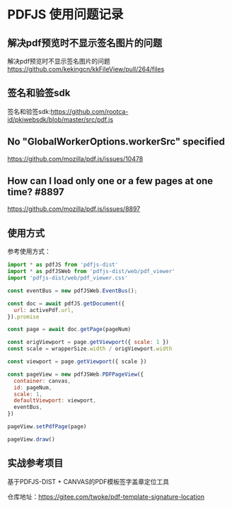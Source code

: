 # PDFJS 使用问题记录

## 解决pdf预览时不显示签名图片的问题

解决pdf预览时不显示签名图片的问题
<https://github.com/kekingcn/kkFileView/pull/264/files>

## 签名和验签sdk

签名和验签sdk:<https://github.com/rootca-id/pkiwebsdk/blob/master/src/pdf.js>

## No "GlobalWorkerOptions.workerSrc" specified

<https://github.com/mozilla/pdf.js/issues/10478>

## How can I load only one or a few pages at one time? #8897

<https://github.com/mozilla/pdf.js/issues/8897>

## 使用方式

参考使用方式：

```js
import * as pdfJS from 'pdfjs-dist'
import * as pdfJSWeb from 'pdfjs-dist/web/pdf_viewer'
import 'pdfjs-dist/web/pdf_viewer.css'

const eventBus = new pdfJSWeb.EventBus();

const doc = await pdfJS.getDocument({
  url: activePdf.url,
}).promise

const page = await doc.getPage(pageNum)

const origViewport = page.getViewport({ scale: 1 })
const scale = wrapperSize.width / origViewport.width

const viewport = page.getViewport({ scale })

const pageView = new pdfJSWeb.PDFPageView({
  container: canvas,
  id: pageNum,
  scale: 1,
  defaultViewport: viewport,
  eventBus,
})

pageView.setPdfPage(page)

pageView.draw()
```

## 实战参考项目

基于PDFJS-DIST + CANVAS的PDF模板签字盖章定位工具

仓库地址：<https://gitee.com/twoke/pdf-template-signature-location>
